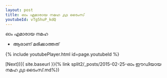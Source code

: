 ```yaml
---
layout: post
title: ഓം എമാരായ നമഹ ൧൧ ടൈംസ്
youtubeId: vTg5huP_kdQ
---
```

 
 
 ഓം എമാരായ നമഹ 
 
 -  ആരാണ് മരിക്കാത്തത് 
 
  
 
  
 
 
 
 
 
 


{% include youtubePlayer.html id=page.youtubeId %}
 
[Next]({{ site.baseurl }}{% link  split2/_posts/2015-02-25-ഓം ഈഡിയായ നമഹ ൧൧ ടൈംസ്.md%})
 
